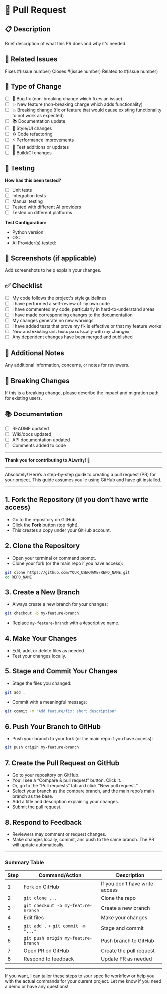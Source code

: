 # 🚀 Pull Request

## 📋 Description
Brief description of what this PR does and why it's needed.

## 🔗 Related Issues
Fixes #(issue number)
Closes #(issue number)
Related to #(issue number)

## 🎯 Type of Change
- [ ] 🐛 Bug fix (non-breaking change which fixes an issue)
- [ ] ✨ New feature (non-breaking change which adds functionality)
- [ ] 💥 Breaking change (fix or feature that would cause existing functionality to not work as expected)
- [ ] 📚 Documentation update
- [ ] 🎨 Style/UI changes
- [ ] ♻️ Code refactoring
- [ ] ⚡ Performance improvements
- [ ] 🧪 Test additions or updates
- [ ] 🔧 Build/CI changes

## 🧪 Testing
**How has this been tested?**
- [ ] Unit tests
- [ ] Integration tests
- [ ] Manual testing
- [ ] Tested with different AI providers
- [ ] Tested on different platforms

**Test Configuration:**
- Python version: 
- OS: 
- AI Provider(s) tested: 

## 📸 Screenshots (if applicable)
Add screenshots to help explain your changes.

## ✅ Checklist
- [ ] My code follows the project's style guidelines
- [ ] I have performed a self-review of my own code
- [ ] I have commented my code, particularly in hard-to-understand areas
- [ ] I have made corresponding changes to the documentation
- [ ] My changes generate no new warnings
- [ ] I have added tests that prove my fix is effective or that my feature works
- [ ] New and existing unit tests pass locally with my changes
- [ ] Any dependent changes have been merged and published

## 📝 Additional Notes
Any additional information, concerns, or notes for reviewers.

## 🔄 Breaking Changes
If this is a breaking change, please describe the impact and migration path for existing users.

## 📚 Documentation
- [ ] README updated
- [ ] Wiki/docs updated
- [ ] API documentation updated
- [ ] Comments added to code

---

**Thank you for contributing to ALwrity! 🎉** 

---

Absolutely! Here’s a step-by-step guide to creating a pull request (PR) for your project. This guide assumes you’re using GitHub and have git installed.

---

## 1. **Fork the Repository (if you don’t have write access)**
- Go to the repository on GitHub.
- Click the **Fork** button (top right).
- This creates a copy under your GitHub account.

## 2. **Clone the Repository**
- Open your terminal or command prompt.
- Clone your fork (or the main repo if you have access):

```sh
git clone https://github.com/YOUR_USERNAME/REPO_NAME.git
cd REPO_NAME
```

## 3. **Create a New Branch**
- Always create a new branch for your changes:

```sh
git checkout -b my-feature-branch
```
- Replace `my-feature-branch` with a descriptive name.

## 4. **Make Your Changes**
- Edit, add, or delete files as needed.
- Test your changes locally.

## 5. **Stage and Commit Your Changes**
- Stage the files you changed:

```sh
git add .
```
- Commit with a meaningful message:

```sh
git commit -m "Add feature/fix: short description"
```

## 6. **Push Your Branch to GitHub**
- Push your branch to your fork (or the main repo if you have access):

```sh
git push origin my-feature-branch
```

## 7. **Create the Pull Request on GitHub**
- Go to your repository on GitHub.
- You’ll see a “Compare & pull request” button. Click it.
- Or, go to the “Pull requests” tab and click “New pull request.”
- Select your branch as the compare branch, and the main repo’s main branch as the base.
- Add a title and description explaining your changes.
- Submit the pull request.

## 8. **Respond to Feedback**
- Reviewers may comment or request changes.
- Make changes locally, commit, and push to the same branch. The PR will update automatically.

---

### **Summary Table**

| Step | Command/Action                                 | Description                        |
|------|-----------------------------------------------|------------------------------------|
| 1    | Fork on GitHub                                | If you don’t have write access     |
| 2    | `git clone ...`                               | Clone the repo                     |
| 3    | `git checkout -b my-feature-branch`           | Create a new branch                |
| 4    | Edit files                                    | Make your changes                  |
| 5    | `git add .` + `git commit -m "..."`           | Stage and commit                   |
| 6    | `git push origin my-feature-branch`           | Push branch to GitHub              |
| 7    | Open PR on GitHub                             | Create the pull request            |
| 8    | Respond to feedback                           | Update PR as needed                |

---

If you want, I can tailor these steps to your specific workflow or help you with the actual commands for your current project. Let me know if you need a demo or have any questions! 